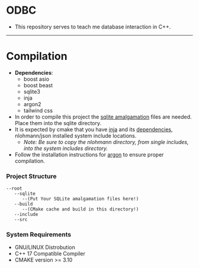 # ODBC
- This repository serves to teach me database interaction in C++.
---
# Compilation
- **Dependencies**:
    - boost asio
    - boost beast
    - sqlite3 
    - inja
    - argon2
    - tailwind css 
- In order to compile this project the <a href="https://www.sqlite.org/download.html">sqlite amalgamation</a> files are needed. Place them into the sqlite directory.
- It is expected by cmake that you have <a href="https://github.com/pantor/inja">inja</a> and its <a href="https://github.com/nlohmann/json/releases">dependencies</a>, nlohmann/json installed system include locations.
    - *Note: Be sure to copy the nlohmann directory, from single includes, into the system includes directory.*
- Follow the installation instructions for <a href="https://github.com/P-H-C/phc-winner-argon2">argon</a> to ensure proper compilation.
### Project Structure
```
--root
   --sqlite
      --(Put Your SQLite amalgamation files here!)
   --build
      --(CMake cache and build in this directory!)
   --include
   --src
```
### System Requirements
- GNU/LINUX Distrobution
- C++ 17 Compatible Compiler
- CMAKE version >= 3.10
